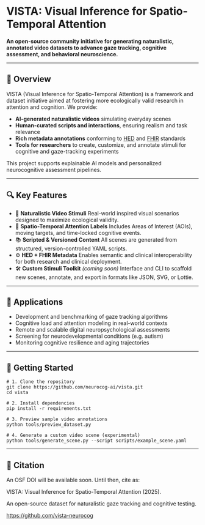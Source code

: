 # VISTA: Visual Inference for Spatio-Temporal Attention

**An open-source community initiative for generating naturalistic, annotated video datasets to advance gaze tracking, cognitive assessment, and behavioral neuroscience.**

***

## 🧠 Overview

VISTA (Visual Inference for Spatio-Temporal Attention) is a framework and dataset initiative aimed at fostering more ecologically valid research in attention and cognition. We provide:

* **AI-generated naturalistic videos** simulating everyday scenes
* **Human-curated scripts and interactions**, ensuring realism and task relevance
* **Rich metadata annotations** conforming to [HED](https://www.hedtags.org/) and [FHIR](https://www.hl7.org/fhir/) standards
* **Tools for researchers** to create, customize, and annotate stimuli for cognitive and gaze-tracking experiments

This project supports explainable AI models and personalized neurocognitive assessment pipelines.

***

## 🔍 Key Features

* 🎥 **Naturalistic Video Stimuli**  Real-world inspired visual scenarios designed to maximize ecological validity.
* 🧠 **Spatio-Temporal Attention Labels**  Includes Areas of Interest (AOIs), moving targets, and time-locked cognitive events.
* 📚 **Scripted & Versioned Content**  All scenes are generated from structured, version-controlled YAML scripts.
* ⚙️ **HED + FHIR Metadata**  Enables semantic and clinical interoperability for both research and clinical deployment.
* 🛠️ **Custom Stimuli Toolkit** *(coming soon)*  Interface and CLI to scaffold new scenes, annotate, and export in formats like JSON, SVG, or Lottie.

***

## 🧪 Applications

* Development and benchmarking of gaze tracking algorithms
* Cognitive load and attention modeling in real-world contexts
* Remote and scalable digital neuropsychological assessments
* Screening for neurodevelopmental conditions (e.g. autism)
* Monitoring cognitive resilience and aging trajectories

***

## 🚀 Getting Started

```shellscript
# 1. Clone the repository
git clone https://github.com/neurocog-ai/vista.git
cd vista

# 2. Install dependencies
pip install -r requirements.txt

# 3. Preview sample video annotations
python tools/preview_dataset.py

# 4. Generate a custom video scene (experimental)
python tools/generate_scene.py --script scripts/example_scene.yaml
```

***

## 📜 Citation

An OSF DOI will be available soon. Until then, cite as:

VISTA: Visual Inference for Spatio-Temporal Attention (2025).

An open-source dataset for naturalistic gaze tracking and cognitive testing.

https://github.com/vista-neurocog